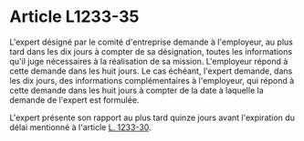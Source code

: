 # Article L1233-35

L'expert désigné par le comité d'entreprise demande à l'employeur, au plus tard dans les dix jours à compter de sa désignation, toutes les informations qu'il juge nécessaires à la réalisation de sa mission. L'employeur répond à cette demande dans les huit jours. Le cas échéant, l'expert demande, dans les dix jours, des informations complémentaires à l'employeur, qui répond à cette demande dans les huit jours à compter de la date à laquelle la demande de l'expert est formulée. 

L'expert présente son rapport au plus tard quinze jours avant l'expiration du délai mentionné à l'article [L. 1233-30][1].

 [1]: /affichCodeArticle.do?cidTexte=LEGITEXT000006072050&idArticle=LEGIARTI000006901042&dateTexte=&categorieLien=cid